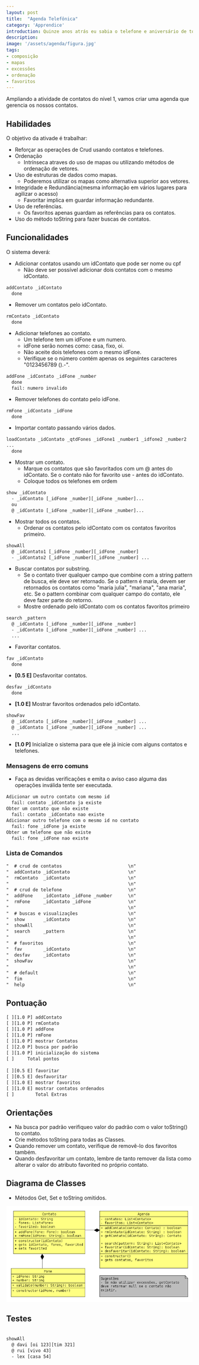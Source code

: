 ```yaml
---
layout: post
title:  "Agenda Telefônica"
category: 'Apprendice'
introduction: Quinze anos atrás eu sabia o telefone e aniversário de todos os meus amigos decorado. Depois que inventaram agenda telefônica no celular, nem meu próprio número eu sei mais. Aliás, sei o da OI, mas não me pergunte o da TIM.
description: 
image: '/assets/agenda/figura.jpg'
tags:
- composição
- mapas
- excessões
- ordenação
- favoritos
---
```


Ampliando a atividade de contatos do nível 1, vamos criar uma agenda que gerencia os nossos contatos.

## Habilidades
O objetivo da ativade é trabalhar:
- Reforçar as operações de Crud usando contatos e telefones.
- Ordenação
    - Intrínseca atraves do uso de mapas ou utilizando métodos de ordenação de vetores.
- Uso de estruturas de dados como mapas.
    - Poderemos utilizar os mapas como alternativa superior aos vetores.
- Integridade e Redundância(mesma informação em vários lugares para agilizar o acesso)
    - Favoritar implica em guardar informação redundante.
- Uso de referências.
    - Os favoritos apenas guardam as referências para os contatos.
- Uso do método toString para fazer buscas de contatos.

## Funcionalidades

O sistema deverá:

- Adicionar contatos usando um idContato que pode ser nome ou cpf
    - Não deve ser possível adicionar dois contatos com o mesmo idContato.

```
addContato _idContato
  done
```


- Remover um contatos pelo idContato.

```
rmContato _idContato
  done
```

- Adicionar telefones ao contato.
    - Um telefone tem um idFone e um numero.
    - idFone serão nomes como: casa, fixo, oi.
    - Não aceite dois telefones com o mesmo idFone.
    - Verifique se o número contém apenas os seguintes caracteres "0123456789 ().-".

```
addFone _idContato _idFone _number 
  done
  fail: numero invalido
```


- Remover telefones do contato pelo idFone.

```
rmFone _idContato _idFone
  done
```


- Importar contato passando vários dados.

```
loadContato _idContato _qtdFones _idFone1 _number1 _idfone2 _number2 ...
  done
```


- Mostrar um contato.
    - Marque os contatos que são favoritados com um @ antes do idContato. Se o contato não for favorito use - antes do idContato.
    - Coloque todos os telefones em ordem

```
show _idContato
  - _idContato [_idFone _number][_idFone _number]...
  ou
  @ _idContato [_idFone _number][_idFone _number]...
```     



- Mostrar todos os contatos.
    - Ordenar os contatos pelo idContato com os contatos favoritos primeiro.

```
showAll
  @ _idContato1 [_idFone _number][_idFone _number]
  - _idContato2 [_idFone _number][_idFone _number] ...
```     


- Buscar contatos por substring.
    - Se o contato tiver qualquer campo que combine com a string pattern de busca, ele deve ser retornado. Se o pattern é maria, devem ser retornados os contatos como "maria julia", "mariana", "ana maria", etc. Se o pattern combinar com qualquer campo do contato, ele deve fazer parte do retorno.
    - Mostre ordenado pelo idContato com os contatos favoritos primeiro

```
search _pattern
  @ _idContato [_idFone _number][_idFone _number]
  - _idContato [_idFone _number][_idFone _number] ...
  ...
```


- Favoritar contatos.

```
fav _idContato
  done
```

- **[0.5 E]** Desfavoritar contatos.

```
desfav _idContato
  done
```


- **[1.0 E]** Mostrar favoritos ordenados pelo idContato.

```
showFav
  @ _idContato [_idFone _number][_idFone _number] ...
  @ _idContato [_idFone _number][_idFone _number] ...
  ...
```


- **[1.0 P]** Inicialize o sistema para que ele já inicie com alguns contatos e telefones.

### Mensagens de erro comuns

- Faça as devidas verificações e emita o aviso caso alguma das operações inválida tente ser executada.

```
Adicionar um outro contato com mesmo id
  fail: contato _idContato ja existe
Obter um contato que não existe
  fail: contato _idContato nao existe
Adicionar outro telefone com o mesmo id no contato
  fail: fone _idFone ja existe
Obter um telefone que não existe
  fail: fone _idFone nao existe
```


### Lista de Comandos

```
"  # crud de contatos                         \n"
"  addContato _idContato                      \n"
"  rmContato  _idContato                      \n"
"                                             \n"
"  # crud de telefone                         \n"
"  addFone    _idContato _idFone _number      \n"
"  rmFone     _idContato _idFone              \n"
"                                             \n"
"  # buscas e visualizações                   \n"
"  show       _idContato                      \n"
"  showAll                                    \n"
"  search     _pattern                        \n"
"                                             \n"
"  # favoritos                                \n"
"  fav        _idContato                      \n"
"  desfav     _idContato                      \n"
"  showFav                                    \n"
"                                             \n"
"  # default                                  \n"
"  fim                                        \n"
"  help                                       \n"
```

## Pontuação

```
[ ][1.0 P] addContato
[ ][1.0 P] rmContato
[ ][1.0 P] addFone
[ ][1.0 P] rmFone
[ ][1.0 P] mostrar Contatos
[ ][2.0 P] busca por padrão
[ ][1.0 P] inicialização do sistema
[ ]     Total pontos

[ ][0.5 E] favoritar
[ ][0.5 E] desfavoritar
[ ][1.0 E] mostrar favoritos
[ ][1.0 E] mostrar contatos ordenados
[ ]        Total Extras
```


## Orientações
- Na busca por padrão verifiqueo valor do padrão com o valor toString() to contato.
- Crie métodos toString para todas as Classes.
- Quando remover um contato, verifique de removê-lo dos favoritos também.
- Quando desfavoritar um contato, lembre de tanto remover da lista como alterar o valor do atributo favorited no próprio contato.

## Diagrama de Classes

- Métodos Get, Set e toString omitidos.

![](/assets/agenda/diagrama.png)

## Testes

```

showAll
  @ davi [oi 123][tim 321]
  @ rui [vivo 43]
  - lex [casa 54]

```


